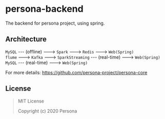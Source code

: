 # persona-backend

The backend for persona project, using spring.


## Architecture

`MySQL` --- (offline) ---> `Spark` ---> `Redis` ---> `Web(Spring)`  
`flume` ---> `Kafka` ---> `SparkStreaming` --- (real-time) ---> `Web(Spring)`  
`MySQL` --- (real-time) ---> `Web(Spring)`  
  
For more details: <https://github.com/persona-project/persona-core>


## License

> MIT License
> 
> Copyright (c) 2020 Persona
